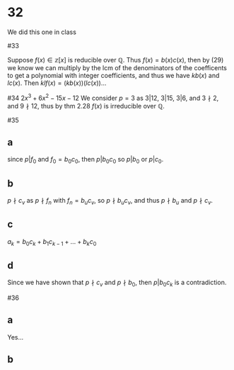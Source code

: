 # 32
We did this one in class

#33

Suppose $f(x)\in\mathbb{z}[x]$ is reducible over $\mathbb{Q}$. Thus
$f(x)=b(x)c(x)$, then by (29) we know we can multiply by the lcm of the
denominators of the coefficents to get a polynomial with integer coefficients,
and thus we have $kb(x)$ and $lc(x)$. Then $klf(x)=(kb(x))(lc(x))$...

#34
$2x^3+6x^2-15x-12$ We consider $p=3$ as $3|12$, $3|15$, $3|6$, and $3\nmid 2$,
and $9\nmid 12$, thus by thm 2.28 $f(x)$ is irreducible over $\mathbb{Q}$.

#35
## a
since $p|f_0$ and $f_0=b_0c_0$, then $p|b_0c_0$ so $p|b_0$ or $p|c_0$.
## b
$p\nmid c_v$ as $p\nmid f_n$ with $f_n=b_uc_v$, so $p\nmid b_uc_v$, and thus
$p\nmid b_u$ and $p\nmid c_v$.
## c
$a_k=b_0c_k+b_1c_{k-1}+\ldots+b_kc_0$
## d
Since we have shown that $p\nmid c_v$ and $p\nmid b_0$, then $p|b_0c_k$ is a
contradiction.

#36
## a
Yes...
## b


